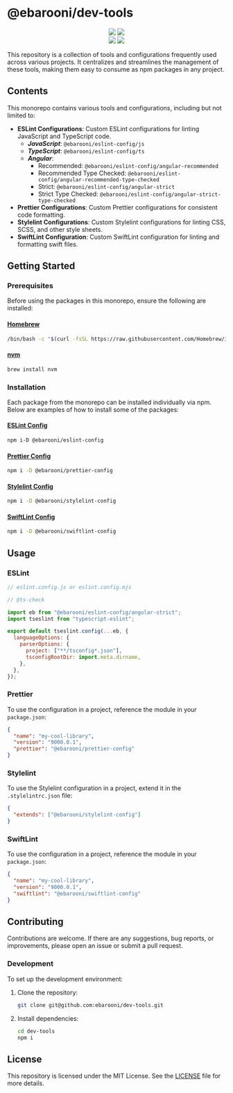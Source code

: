 # @ebarooni/dev-tools

<p align="center">
    <img src="https://img.shields.io/maintenance/yes/2024?style=flat-square" />
    <img src="https://img.shields.io/github/package-json/v/ebarooni/dev-tools" />
    <br>
    <img src="https://img.shields.io/github/commit-activity/y/ebarooni/dev-tools" />
    <img src="https://img.shields.io/github/repo-size/ebarooni/dev-tools" />
</p>

This repository is a collection of tools and configurations frequently used across various projects. It centralizes and
streamlines the management of these tools, making them easy to consume as npm packages in any project.

## Contents

This monorepo contains various tools and configurations, including but not limited to:

- **ESLint Configurations**: Custom ESLint configurations for linting JavaScript and TypeScript code.
  - _**JavaScript**_: `@ebarooni/eslint-config/js`
  - _**TypeScript**_: `@ebarooni/eslint-config/ts`
  - _**Angular**_:
    - Recommended: `@ebarooni/eslint-config/angular-recommended`
    - Recommended Type Checked: `@ebarooni/eslint-config/angular-recommended-type-checked`
    - Strict: `@ebarooni/eslint-config/angular-strict`
    - Strict Type Checked: `@ebarooni/eslint-config/angular-strict-type-checked`
- **Prettier Configurations**: Custom Prettier configurations for consistent code formatting.
- **Stylelint Configurations**: Custom Stylelint configurations for linting CSS, SCSS, and other style sheets.
- **SwiftLint Configuration**: Custom SwiftLint configuration for linting and formatting swift files.

## Getting Started

### Prerequisites

Before using the packages in this monorepo, ensure the following are installed:

#### [Homebrew](https://brew.sh/)

```bash
/bin/bash -c "$(curl -fsSL https://raw.githubusercontent.com/Homebrew/install/HEAD/install.sh)"
```

#### [nvm](https://formulae.brew.sh/formula/nvm)

```bash
brew install nvm
```

### Installation

Each package from the monorepo can be installed individually via npm. Below are examples of how to install some of the packages:

#### [ESLint Config](packages/eslint-config/README.md)

```bash
npm i-D @ebarooni/eslint-config
```

#### [Prettier Config](packages/prettier-config/README.md)

```bash
npm i -D @ebarooni/prettier-config
```

#### [Stylelint Config](packages/stylelint-config/README.md)

```bash
npm i -D @ebarooni/stylelint-config
```

#### [SwiftLint Config](packages/swiftlint-config/README.md)

```bash
npm i -D @ebarooni/swiftlint-config
```

## Usage

### ESLint

```js
// eslint.config.js or eslint.config.mjs

// @ts-check

import eb from "@ebarooni/eslint-config/angular-strict";
import tseslint from "typescript-eslint";

export default tseslint.config(...eb, {
  languageOptions: {
    parserOptions: {
      project: ["**/tsconfig*.json"],
      tsconfigRootDir: import.meta.dirname,
    },
  },
});
```

### Prettier

To use the configuration in a project, reference the module in your `package.json`:

```json
{
  "name": "my-cool-library",
  "version": "9000.0.1",
  "prettier": "@ebarooni/prettier-config"
}
```

### Stylelint

To use the Stylelint configuration in a project, extend it in the `.stylelintrc.json` file:

```json
{
  "extends": ["@ebarooni/stylelint-config"]
}
```

### SwiftLint

To use the configuration in a project, reference the module in your `package.json`:

```json
{
  "name": "my-cool-library",
  "version": "9000.0.1",
  "swiftlint": "@ebarooni/swiftlint-config"
}
```

## Contributing

Contributions are welcome. If there are any suggestions, bug reports, or improvements, please open an issue or submit a pull request.

### Development

To set up the development environment:

1. Clone the repository:

   ```bash
   git clone git@github.com:ebarooni/dev-tools.git
   ```

2. Install dependencies:
   ```bash
   cd dev-tools
   npm i
   ```

## License

This repository is licensed under the MIT License. See the [LICENSE](LICENSE.txt) file for more details.
